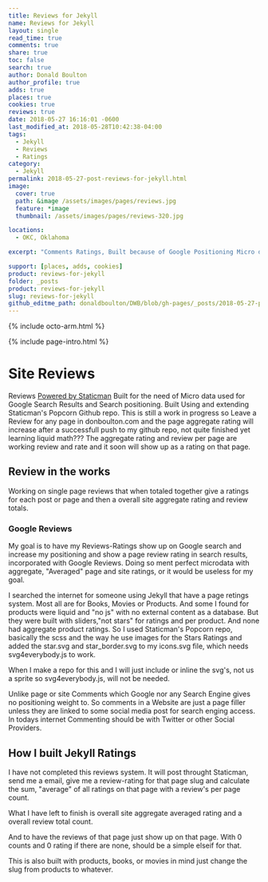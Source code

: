 ```yaml
---
title: Reviews for Jekyll
name: Reviews for Jekyll
layout: single
read_time: true
comments: true
share: true
toc: false
search: true
author: Donald Boulton
author_profile: true
adds: true
places: true
cookies: true
reviews: true
date: 2018-05-27 16:16:01 -0600
last_modified_at: 2018-05-28T10:42:38-04:00
tags:
  - Jekyll
  - Reviews
  - Ratings
category:
  - Jekyll
permalink: 2018-05-27-post-reviews-for-jekyll.html
image:
  cover: true
  path: &image /assets/images/pages/reviews.jpg
  feature: *image
  thumbnail: /assets/images/pages/reviews-320.jpg

locations:
  - OKC, Oklahoma

excerpt: "Comments Ratings, Built because of Google Positioning Micro data for Search Results. Built Using and extending Staticman's Popcorn Github repo. This is still a work in progress so Leave a Review for any page in donboulton.com and the page aggregate rating will increase after a successfull push to my github repo, not quite finished yet learning liquid math??? The aggregate rating and review per page are working review and rate and it soon will show up as a rating on that page."

support: [places, adds, cookies]
product: reviews-for-jekyll
folder: _posts
product: reviews-for-jekyll
slug: reviews-for-jekyll
github_editme_path: donaldboulton/DWB/blob/gh-pages/_posts/2018-05-27-post-reviews-for-jekyll.md
---
```


{% include octo-arm.html %}

{% include page-intro.html %}

# Site Reviews

Reviews [Powered by Staticman](https://staticman.net) Built for the need of Micro data used for Google Search Results and Search positioning. Built Using and extending Staticman's Popcorn Github repo. This is still a work in progress so Leave a Review for any page in donboulton.com and the page aggregate rating will increase after a successfull push to my github repo, not quite finished yet learning liquid math??? The aggregate rating and review per page are working review and rate and it soon will show up as a rating on that page.

## Review in the works

Working on single page reviews that when totaled together give a ratings for each post or page and then a overall site aggregate rating and review totals.

### Google Reviews

My goal is to have my Reviews-Ratings show up on Google search and increase my positioning and show a page review rating in search results, incorporated with Google Reviews.
Doing so ment perfect microdata with aggregate, "Averaged" page and site ratings, or it would be useless for my goal.

I searched the internet for someone using Jekyll that have a page retings system. Most all are for Books, Movies or Products. And some I found for products were liquid and "no js" with no external content as a database. But they were built with sliders,"not stars" for ratings and per product. And none had aggregate product ratings. So I used Staticman's Popcorn repo, basically the scss and the way he use images for the Stars Ratings and added the star.svg and star_border.svg to my icons.svg file, which needs svg4everybody.js to work.

When I make a repo for this and  I will just include or inline the svg's, not us a sprite so svg4everybody.js, will not be needed.

Unlike page or site Comments which Google nor any Search Engine gives no positioning weight to. So comments in a Website are just a page filler unless they are linked to some social media post for search enging access. In todays internet Commenting should be with Twitter or other Social Providers.

## How I built Jekyll Ratings

I have not completed this reviews system. It will post throught Staticman, send me a email, give me a review-rating for that page slug and calculate the sum, "average" of all ratings on that page with a review's per page count.

What I have left to finish is overall site aggregate averaged rating and a overall review total count.

And to have the reviews of that page just show up on that page. With 0 counts and 0 rating if there are none, should be a simple elseif for that.

This is also built with products, books, or movies in mind just change the slug from products to whatever.